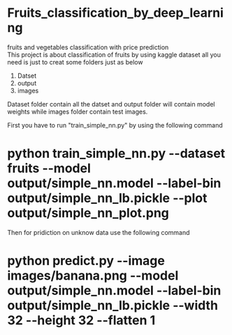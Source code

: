 # Fruits_classification_by_deep_learning
fruits and vegetables classification with price prediction  
This project is about classification of fruits by using kaggle dataset 
all you need is just to creat some folders just as below

1) Datset
2) output
3) images 


Dataset folder contain all the datset and output  folder will contain model weights while images folder contain test images.

First you have to run  "train_simple_nn.py" by using the following command
# python train_simple_nn.py --dataset fruits --model output/simple_nn.model --label-bin output/simple_nn_lb.pickle --plot output/simple_nn_plot.png

Then for pridiction on unknow data use the following command 
# python predict.py --image images/banana.png --model output/simple_nn.model --label-bin output/simple_nn_lb.pickle --width 32 --height 32 --flatten 1

